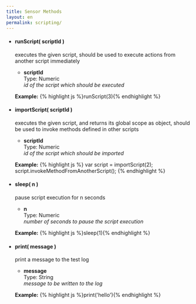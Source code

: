 ```yaml
---
title: Sensor Methods
layout: en
permalink: scripting/
---
```


<ul>
	<li>
		<h4>runScript( scriptId )</h3>
		<p>executes the given script, should be used to execute actions from another script immediately</p>
		<p><ul>
			<li>
				<strong>scriptId</strong>
				<div>Type: Numeric</div>
				<em>id of the script which should be executed</em>
			</li>
		</ul></p>
		<p>
		<strong>Example:</strong>
		{% highlight js %}runScript(3){% endhighlight %}
		</p>
	</li>
	<li>
		<h4>importScript( scriptId )</h3>
		<p>executes the given script, and returns its global scope as object, should be used to invoke methods defined in other scripts</p>
		<p><ul>
			<li>
				<strong>scriptId</strong>
				<div>Type: Numeric</div>
				<em>id of the script which should be imported</em>
			</li>
		</ul></p>
		<p>
		<strong>Example:</strong>
{% highlight js %}
var script = importScript(2);
script.invokeMethodFromAnotherScript();
{% endhighlight %}
		</p>
	</li>
	<li>
		<h4>sleep( n )</h3>
		<p>pause script execution for n seconds</p>
		<p><ul>
			<li>
				<strong>n</strong>
				<div>Type: Numeric</div>
				<em>number of seconds to pause the script execution</em>
			</li>
		</ul></p>
		<p>
		<strong>Example:</strong>
		{% highlight js %}sleep(1){% endhighlight %}
		</p>
	</li>
	<li>
		<h4>print( message )</h3>
		<p>print a message to the test log</p>
		<p><ul>
			<li>
				<strong>message</strong>
				<div>Type: String</div>
				<em>message to be written to the log</em>
			</li>
		</ul></p>
		<p>
		<strong>Example:</strong>
		{% highlight js %}print('hello'){% endhighlight %}
		</p>
	</li>
</ul>